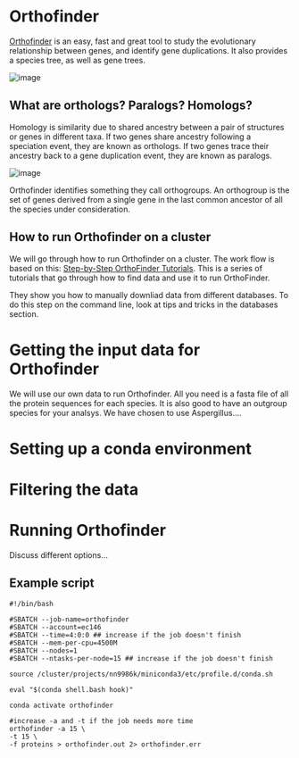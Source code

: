 
# Orthofinder

[Orthofinder](https://github.com/davidemms/OrthoFinder) is an easy, fast and great tool to study the evolutionary relationship between genes, and identify gene duplications. It also provides a species tree, as well as gene trees. 

![image](https://user-images.githubusercontent.com/46928237/191227132-3227f638-abd4-4804-9b91-fbc080c905d9.png)


## What are orthologs? Paralogs? Homologs? 
Homology is similarity due to shared ancestry between a pair of structures or genes in different taxa. If two genes share ancestry following a speciation event, they are known as orthologs. If two genes trace their ancestry back to a gene duplication event, they are known as paralogs.

![image](https://user-images.githubusercontent.com/46928237/193239122-33223055-afc8-4f47-91a1-3d341e18535f.png)

Orthofinder identifies something they call orthogroups. An orthogroup is the set of genes derived from a single gene in the last common ancestor of all the species under consideration.

## How to run Orthofinder on a cluster

We will go through how to run Orthofinder on a cluster. The work flow is based on this: [Step-by-Step OrthoFinder Tutorials](https://davidemms.github.io/menu/tutorials.html). This is a series of tutorials that go through how to find data and use it to run OrthoFinder. 

They show you how to manually downliad data from different databases. To do this step on the command line, look at tips and tricks in the databases section. 

# Getting the input data for Orthofinder

We will use our own data to run Orthofinder. All you need is a fasta file of all the protein sequences for each species. It is also good to have an outgroup species for your analsys. We have chosen to use Aspergillus.... 

# Setting up a conda environment


# Filtering the data

# Running Orthofinder

Discuss different options... 

## Example script
```
#!/bin/bash

#SBATCH --job-name=orthofinder
#SBATCH --account=ec146
#SBATCH --time=4:0:0 ## increase if the job doesn't finish
#SBATCH --mem-per-cpu=4500M
#SBATCH --nodes=1
#SBATCH --ntasks-per-node=15 ## increase if the job doesn't finish

source /cluster/projects/nn9986k/miniconda3/etc/profile.d/conda.sh

eval "$(conda shell.bash hook)"

conda activate orthofinder

#increase -a and -t if the job needs more time
orthofinder -a 15 \
-t 15 \
-f proteins > orthofinder.out 2> orthofinder.err
```

